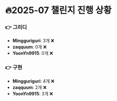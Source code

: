 # 🔥2025-07 챌린지 진행 상황

### 👉 그리디
- **Mingguriguri**: 3개 ❌
- **zaqquum**: 0개 ❌
- **YoonYn9915**: 0개 ❌


### 👉 구현
- **Mingguriguri**: 4개 ❌
- **zaqquum**: 2개 ❌
- **YoonYn9915**: 3개 ❌


